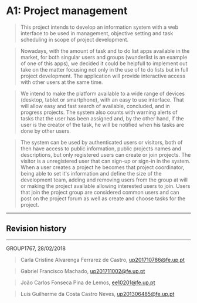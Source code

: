 # A1: Project management

> This project intends to develop an information system with a web interface to be used in management, objective setting and task scheduling  in scope of project development.

> Nowadays, with the amount of task and to do list apps available in the market, for both singular users and groups (wunderlist is an example of one of this apps), we decided it could be helpfull to implement out take on the matter focusing not only in the use of to do lists but in full project development. The application will provide interactive access with other users at the same time.

> We intend to make the platform available to a wide range of devices (desktop, tablet or smartphone), with an easy to use interface. That will allow easy and fast search of available, concluded, and in progress projects. The system also counts with warning alerts of tasks that the user has been assigned and, by the other hand, if the user is the creator of the task, he will be notified when his tasks are done by other users.

> The system can be used by authenticated users or visitors, both of then have access to public information, public projects names and descriptions, but only registered users can create or join projects. The visitor is a unregistered user that can sign-up or sign-in in the system. When a user creates a project he becomes that project coordinator, being able to set it's information and define the size of the development team, adding and removing users from the group at will or making the project available allowing interested users to join. Users that join the project group are considered common users and can post on the project forum as well as create and choose tasks for the project.
 
***

## Revision history

***

GROUP1767, 28/02/2018
 
> Carla Cristine Alvarenga Ferrarez de Castro, up201710786@fe.up.pt

> Gabriel Francisco Machado, up201711002@fe.up.pt
 
> João Carlos Fonseca Pina de Lemos, ee10201@fe.up.pt

> Luis Guilherme da Costa Castro Neves, up201306485@fe.up.pt
